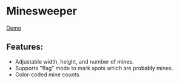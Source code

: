 # Minesweeper

[Demo](https://htmlpreview.github.io/?https://github.com/Akshay-Srivatsan/Minesweeper/blob/master/index.html)

## Features:
- Adjustable width, height, and number of mines.
- Supports "flag" mode to mark spots which are probably mines.
- Color-coded mine counts.
